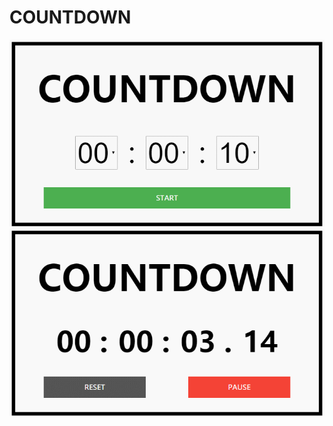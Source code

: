 # COUNTDOWN

![countdown_demo_01](https://github.com/harry-hxxxx/countdown/blob/master/demo/demo_01.gif)
![countdown_demo_02](https://github.com/harry-hxxxx/countdown/blob/master/demo/demo_02.gif)
